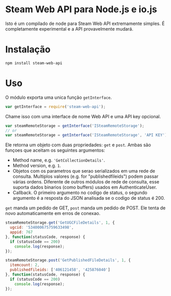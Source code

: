 # Steam Web API para Node.js e io.js

Isto é um compilado de node para Steam Web API extremamente simples. É completamente experimental e a API provavelmente mudará.

# Instalação

`npm install steam-web-api`

# Uso

O módulo exporta uma unica função `getInterface`.

```js
var getInterface = require('steam-web-api');
```

Chame isso com uma interface de nome Web API e uma API key opcional.

```js
var steamRemoteStorage = getInterface('ISteamRemoteStorage');
// or
var steamRemoteStorage = getInterface('ISteamRemoteStorage', 'API KEY');
```

Ele retorna um objeto com duas propriedades: `get` e `post`. Ambas são funçoes que aceitam os seguintes argumentos:

* Method name, e.g. `'GetCollectionDetails'`.
* Method version, e.g. `1`.
* Objetos com os parametros que serao serializados em uma rede de consulta. Multiplos valores (e.g. for "publishedfileids") podem passar várias ordens. Diferente de outros módulos de rede de consulta, esse suporta dados binarios (como buffers) usados em AuthenticateUser.
* Callback. O primeiro argumento no codigo de status, o segundo argumento é a resposta do JSON analisada se o codigo de status é 200.

`get` manda um pedido de GET, `post` manda um pedido de POST. Ele tenta de novo automaticamente em erros de conexao.

```js
steamRemoteStorage.get('GetUGCFileDetails', 1, {
  ugcid: '534000675759633498',
  appid: 767
}, function(statusCode, response) {
  if (statusCode == 200)
    console.log(response);
});

steamRemoteStorage.post('GetPublishedFileDetails', 1, {
  itemcount: 2,
  publishedfileids: ['406121458', '425876040']
}, function(statusCode, response) {
  if (statusCode == 200)
    console.log(response);
});
```
